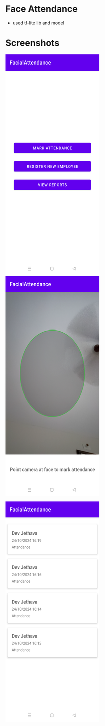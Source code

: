 # Face Attendance

- used tf-lite lib and model

# Screenshots

<p>
  <p>
<img width="300" height="700" alt="" src="https://raw.githubusercontent.com/CCCDevJ/FaceAttendance/refs/heads/main/screenshots/1.png">
<img width="300" height="700" alt="" src="https://raw.githubusercontent.com/CCCDevJ/FaceAttendance/refs/heads/main/screenshots/2.png">
</p>
<p>
  <img width="300" height="700" alt="" src="https://raw.githubusercontent.com/CCCDevJ/FaceAttendance/refs/heads/main/screenshots/3.png">
</p>
